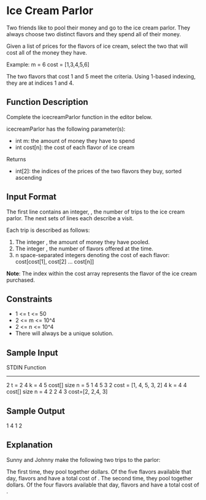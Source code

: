 # Ice Cream Parlor
Two friends like to pool their money and go to the ice cream parlor. They always choose two distinct flavors and they spend all of their money.

Given a list of prices for the flavors of ice cream, select the two that will cost all of the money they have.

Example: m = 6 cost = [1,3,4,5,6]

The two flavors that cost 1 and 5 meet the criteria. Using 1-based indexing, they are at indices 1  and 4.

## Function Description

Complete the icecreamParlor function in the editor below.

icecreamParlor has the following parameter(s):
- int m: the amount of money they have to spend
- int cost[n]: the cost of each flavor of ice cream

Returns
- int[2]: the indices of the prices of the two flavors they buy, sorted ascending

## Input Format
The first line contains an integer, , the number of trips to the ice cream parlor. The next  sets of lines each describe a visit.

Each trip is described as follows:
1. The integer , the amount of money they have pooled.
2. The integer , the number of flavors offered at the time.
3. n space-separated integers denoting the cost of each flavor: cost[cost[1], cost[2] ... cost[n]]

**Note**: The index within the cost array represents the flavor of the ice cream purchased.

## Constraints
- 1 <= t <= 50
- 2 <= m <= 10^4
- 2 <= n <= 10^4
- There will always be a unique solution.

## Sample Input

STDIN       Function
-----       --------
2           t = 2
4           k = 4
5           cost[] size n = 5
1 4 5 3 2   cost = [1, 4, 5, 3, 2]
4           k = 4
4           cost[] size n = 4
2 2 4 3     cost=[2, 2,4, 3]

## Sample Output
1 4
1 2

## Explanation
Sunny and Johnny make the following two trips to the parlor:

The first time, they pool together  dollars. Of the five flavors available that day, flavors  and  have a total cost of .
The second time, they pool together  dollars. Of the four flavors available that day, flavors  and  have a total cost of .